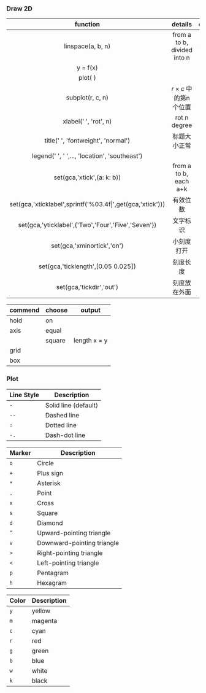 ### Draw 2D



|                 function                 |           details           | output |
| :--------------------------------------: | :-------------------------: | :----: |
|            linspace(a, b, n)             | from a to b, divided into n | vector |
|                 y = f(x)                 |                             |        |
|                 plot( )                  |                             |        |
|             subplot(r, c, n)             |    $r \times c$ 中的第n个位置     |        |
|          xlabel(' ', 'rot', n)           |        rot n degree         |        |
|    title(' ', 'fontweight', 'normal')    |           标题大小正常            |        |
| legend(' ', ' ',..., 'location', 'southeast') |                             |        |
|        set(gca,'xtick',(a: k: b))        |    from a to b, each a+k    |        |
| set(gca,'xticklabel',sprintf('%03.4f\|',get(gca,'xtick'))) |            有效位数             |        |
| set(gca,'yticklabel',{'Two','Four','Five','Seven'}) |            文字标识             |        |
|        set(gca,'xminortick','on')        |            小刻度打开            |        |
|    set(gca,'ticklength',[0.05 0.025])    |            刻度长度             |        |
|         set(gca,'tickdir','out')         |           刻度放在外面            |        |



| commend | choose | output       |
| ------- | ------ | ------------ |
| hold    | on     |              |
| axis    | equal  |              |
|         | square | length x = y |
| grid    |        |              |
| box     |        |              |



### Plot

| Line Style | Description          |
| ---------- | -------------------- |
| `-`        | Solid line (default) |
| `--`       | Dashed line          |
| `:`        | Dotted line          |
| `-.`       | Dash-dot line        |

| Marker | Description                |
| ------ | -------------------------- |
| `o`    | Circle                     |
| `+`    | Plus sign                  |
| `*`    | Asterisk                   |
| `.`    | Point                      |
| `x`    | Cross                      |
| `s`    | Square                     |
| `d`    | Diamond                    |
| `^`    | Upward-pointing triangle   |
| `v`    | Downward-pointing triangle |
| `>`    | Right-pointing triangle    |
| `<`    | Left-pointing triangle     |
| `p`    | Pentagram                  |
| `h`    | Hexagram                   |

| Color | Description |
| ----- | ----------- |
| `y`   | yellow      |
| `m`   | magenta     |
| `c`   | cyan        |
| `r`   | red         |
| `g`   | green       |
| `b`   | blue        |
| `w`   | white       |
| `k`   | black       |